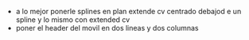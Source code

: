 - a lo mejor ponerle splines en plan extende cv centrado debajod e un spline y lo mismo con extended cv
- poner el header del movil en dos lineas y dos columnas
